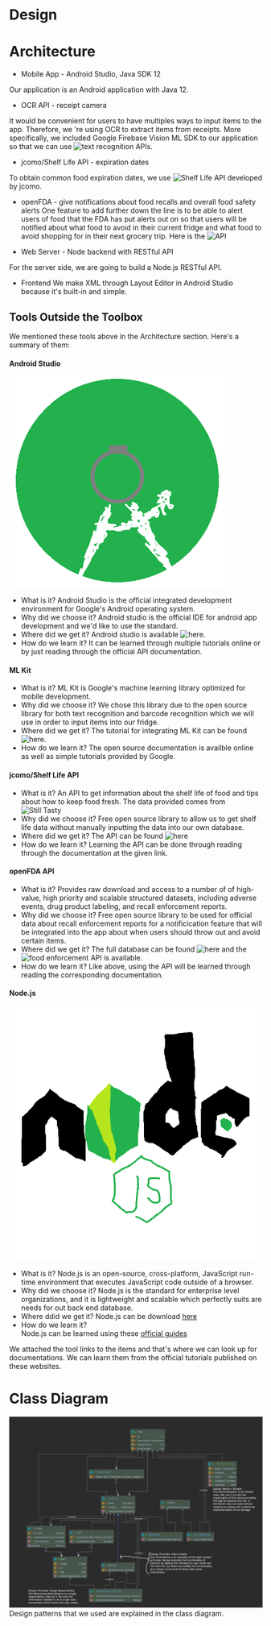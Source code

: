 # Design

# Architecture

<!-- Is this a web application, 
a mobile application (React Native, iOS, Android?), 
a desktop application, and so forth? 
How do the different components (client, server, and so forth) communicate? 
Don’t simply list tools; tell a story. -->
* Mobile App - Android Studio, Java SDK 12 

Our application is an Android application with Java 12.  

* OCR API - receipt camera

It would be convenient for users to have multiples ways to input items to the app. Therefore, we
're using OCR to extract items from receipts. More specifically, we included Google Firebase
 Vision ML SDK to our application so that we can use ![text recognition APIs](https://firebase.google.com/docs/ml-kit/android/recognize-text). 
  
* jcomo/Shelf Life API - expiration dates
 
 To obtain common food expiration dates, we use 
 ![Shelf Life API](https://github.com/jcomo/shelf-life/tree/master/src/main/java/me/jcomo/stilltasty) developed by jcomo.

* openFDA - give notifications about food recalls and overall food safety alerts
One feature to add further down the line is to be able to alert users of food that the FDA has put alerts out on so that users will be notified about what food to avoid in their current fridge and what food to avoid shopping for in their next grocery trip. Here is the ![API](https://open.fda.gov/)

* Web Server - Node backend with RESTful API

For the server side, we are going to build a Node.js RESTful API.

* Frontend 
We make XML through Layout Editor in Android Studio because it's built-in and simple. 
## Tools Outside the Toolbox

<!-- For each tool: What is it? Why did you choose it? 
Where do you get it?
 How do you learn it? 
 Follow the model of how we presented the tools in the Toolbox. 
 Cute original drawings encouraged. -->
 We mentioned these tools above in the Architecture section. Here's a summary of them:
 
#### Android Studio 
![Android_Studio_Drawing](./Pictures/Android_Studio_Drawing.png)
 * What is it? 
 Android Studio is the official integrated development environment for Google's Android operating
  system.
 * Why did we choose it?
 Android studio is the official IDE for android app development and we'd like to use the standard.
 * Where did we get it?
 Android studio is available ![here](https://developer.android.com/studio).
 * How do we learn it?
 It can be learned through multiple tutorials online or by just reading through the official API documentation.
#### ML Kit
  * What is it? 
  ML Kit is Google's machine learning library optimized for mobile development.
  * Why did we choose it? 
  We chose this library due to the open source library for both text recognition and barcode recognition which we will use in order to input items into our fridge.
  * Where did we get it? 
  The tutorial for integrating ML Kit can be found ![here](https://developers.google.com/ml-kit/).
  * How do we learn it? 
  The open source documentation is availble online as well as simple tutorials provided by Google. 

#### jcomo/Shelf Life API
   * What is it? 
   An API to get information about the shelf life of food and tips about how to keep food fresh. The data provided comes from ![Still Tasty](https://www.stilltasty.com/)
   * Why did we choose it? 
   Free open source library to allow us to get shelf life data without manually inputting the data into our own database.
   * Where did we get it? 
   The API can be found ![here](https://github.com/jcomo/shelf-life)
   * How do we learn it? 
   Learning the API can be done through reading through the documentation at the given link.

#### openFDA API
   * What is it?
   Provides raw download and access to a number of of high-value, high priority and scalable structured datasets, including adverse events, drug product labeling, and recall enforcement reports.
   * Why did we choose it?
   Free open source library to be used for official data about recall enforcement reports for a notificication feature that will be integrated into the app about when users should throw out and avoid certain items.
   * Where did we get it?
   The full database can be found ![here](https://open.fda.gov/) and the ![food enforcement API](https://open.fda.gov/apis/food/enforcement/) is available.
   * How do we learn it?
   Like above, using the API will be learned through reading the corresponding documentation.

#### Node.js 
![Node_JS_Drawing](./Pictures/Node_JS_Drawing.png)
 * What is it? 
 Node.js is an open-source, cross-platform, JavaScript run-time environment that executes JavaScript code outside of a browser.
 * Why did we choose it? 
 Node.js is the standard for enterprise level organizations, and it is lightweight and scalable which perfectly suits are needs for out back end database.
 * Where ddid we get it? 
 Node.js can be download [here](https://nodejs.org/en/download/)
 * How do we learn it?    
 Node.js can be learned using these [official guides](https://nodejs.org/en/docs/guides/)

We attached the tool links to the items and that's where we can look up for documentations. We
 can learn them from the official tutorials published on these websites. 

# Class Diagram

![Class Diagram](./classDiagrams/diagram_screenshot.png)
Design patterns that we used are explained in the class diagram. 
